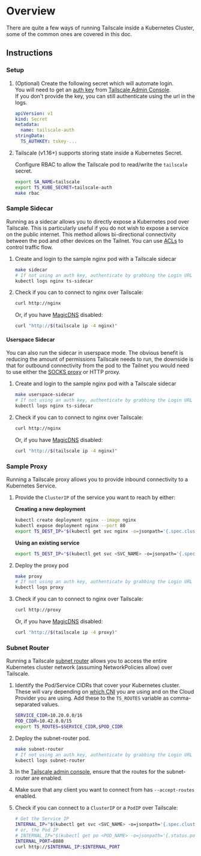 # Overview

There are quite a few ways of running Tailscale inside a Kubernetes Cluster, some of the common ones are covered in this doc.

## Instructions

### Setup

1. (Optional) Create the following secret which will automate login.<br>
   You will need to get an [auth key](https://tailscale.com/kb/1085/auth-keys/) from [Tailscale Admin Console](https://login.tailscale.com/admin/authkeys).<br>
   If you don't provide the key, you can still authenticate using the url in the logs.

   ```yaml
   apiVersion: v1
   kind: Secret
   metadata:
     name: tailscale-auth
   stringData:
     TS_AUTHKEY: tskey-...
   ```

1. Tailscale (v1.16+) supports storing state inside a Kubernetes Secret.

   Configure RBAC to allow the Tailscale pod to read/write the `tailscale` secret.

   ```bash
   export SA_NAME=tailscale
   export TS_KUBE_SECRET=tailscale-auth
   make rbac
   ```

### Sample Sidecar

Running as a sidecar allows you to directly expose a Kubernetes pod over Tailscale. This is particularly useful if you do not wish to expose a service on the public internet. This method allows bi-directional connectivity between the pod and other devices on the Tailnet. You can use [ACLs](https://tailscale.com/kb/1018/acls/) to control traffic flow.

1. Create and login to the sample nginx pod with a Tailscale sidecar

   ```bash
   make sidecar
   # If not using an auth key, authenticate by grabbing the Login URL here:
   kubectl logs nginx ts-sidecar
   ```

1. Check if you can to connect to nginx over Tailscale:

   ```bash
   curl http://nginx
   ```

   Or, if you have [MagicDNS](https://tailscale.com/kb/1081/magicdns/) disabled:

   ```bash
   curl "http://$(tailscale ip -4 nginx)"
   ```

#### Userspace Sidecar

You can also run the sidecar in userspace mode. The obvious benefit is reducing the amount of permissions Tailscale needs to run, the downside is that for outbound connectivity from the pod to the Tailnet you would need to use either the [SOCKS proxy](https://tailscale.com/kb/1112/userspace-networking) or HTTP proxy.

1. Create and login to the sample nginx pod with a Tailscale sidecar

   ```bash
   make userspace-sidecar
   # If not using an auth key, authenticate by grabbing the Login URL here:
   kubectl logs nginx ts-sidecar
   ```

1. Check if you can to connect to nginx over Tailscale:

   ```bash
   curl http://nginx
   ```

   Or, if you have [MagicDNS](https://tailscale.com/kb/1081/magicdns/) disabled:

   ```bash
   curl "http://$(tailscale ip -4 nginx)"
   ```

### Sample Proxy

Running a Tailscale proxy allows you to provide inbound connectivity to a Kubernetes Service.

1. Provide the `ClusterIP` of the service you want to reach by either:

   **Creating a new deployment**

   ```bash
   kubectl create deployment nginx --image nginx
   kubectl expose deployment nginx --port 80
   export TS_DEST_IP="$(kubectl get svc nginx -o=jsonpath='{.spec.clusterIP}')"
   ```

   **Using an existing service**

   ```bash
   export TS_DEST_IP="$(kubectl get svc <SVC_NAME> -o=jsonpath='{.spec.clusterIP}')"
   ```

1. Deploy the proxy pod

   ```bash
   make proxy
   # If not using an auth key, authenticate by grabbing the Login URL here:
   kubectl logs proxy
   ```

1. Check if you can to connect to nginx over Tailscale:

   ```bash
   curl http://proxy
   ```

   Or, if you have [MagicDNS](https://tailscale.com/kb/1081/magicdns/) disabled:

   ```bash
   curl "http://$(tailscale ip -4 proxy)"
   ```

### Subnet Router

Running a Tailscale [subnet router](https://tailscale.com/kb/1019/subnets/) allows you to access
the entire Kubernetes cluster network (assuming NetworkPolicies allow) over Tailscale.

1. Identify the Pod/Service CIDRs that cover your Kubernetes cluster. These will vary depending on [which CNI](https://kubernetes.io/docs/concepts/cluster-administration/networking/) you are using and on the Cloud Provider you are using. Add these to the `TS_ROUTES` variable as comma-separated values.

   ```bash
   SERVICE_CIDR=10.20.0.0/16
   POD_CIDR=10.42.0.0/15
   export TS_ROUTES=$SERVICE_CIDR,$POD_CIDR
   ```

1. Deploy the subnet-router pod.

   ```bash
   make subnet-router
   # If not using an auth key, authenticate by grabbing the Login URL here:
   kubectl logs subnet-router
   ```

1. In the [Tailscale admin console](https://login.tailscale.com/admin/machines), ensure that the
   routes for the subnet-router are enabled.

1. Make sure that any client you want to connect from has `--accept-routes` enabled.

1. Check if you can connect to a `ClusterIP` or a `PodIP` over Tailscale:

   ```bash
   # Get the Service IP
   INTERNAL_IP="$(kubectl get svc <SVC_NAME> -o=jsonpath='{.spec.clusterIP}')"
   # or, the Pod IP
   # INTERNAL_IP="$(kubectl get po <POD_NAME> -o=jsonpath='{.status.podIP}')"
   INTERNAL_PORT=8080
   curl http://$INTERNAL_IP:$INTERNAL_PORT
   ```
